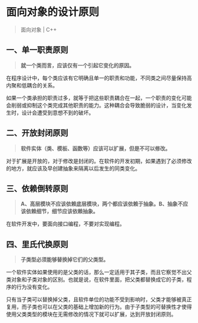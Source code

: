 # 面向对象的设计原则

> 面向对象 | C++

## 一、单一职责原则
> **就一个类而言，应该仅有一个引起它变化的原因。**

在程序设计中，每个类应该有它明确且单一的职责和功能，不同类之间尽量保持高内聚和低耦合的关系。

如果一个类承担的职责过多，就等于把这些职责耦合在一起，一个职责的变化可能会削弱或抑制这个类完成其他职责的能力。这种耦合会导致脆弱的设计，当变化发生时，设计会遭受到意想不到的破坏。

## 二、开放封闭原则
> **软件实体（类、模板、函数等）应该可以扩展，但是不可以修改。**

对于扩展是开放的，对于修改是封闭的。在软件的开发初期，如果遇到了必须修改的地方，就应该及早创建抽象来隔离以后发生的同类变化。

## 三、依赖倒转原则
> **A、高层模块不应该依赖底层模块，两个都应该依赖于抽象。B、抽象不应该依赖细节，细节应该依赖抽象。**

在软件开发中，要面向接口编程，不要对实现编程。

## 四、里氏代换原则
> **子类型必须能够替换掉它们的父类型。**

一个软件实体如果使用的是父类的话，那么一定适用于其子类，而且它察觉不出父类对象和子类对象的区别。也就是说，在软件里面，把父类都替换成它的子类，程序的行为没有变化。

只有当子类可以替换掉父类，且软件单位的功能不受到影响时，父类才能够被真正复用，而子类也可以在父类的基础上增加新的行为。由于子类型的可替换性才使得使用父类类型的模块在无需修改的情况下就可以扩展，达到开放封闭原则。